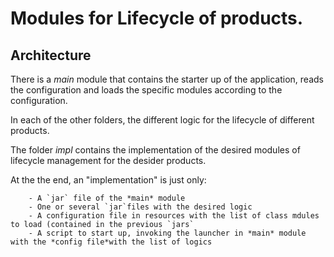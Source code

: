 # Modules for Lifecycle of products.

## Architecture
There is a *main* module that contains the starter up of the application, reads
the configuration and loads the specific modules according to the configuration.

In each of the other folders, the different logic for the lifecycle of different products.

The folder *impl* contains the implementation of the desired modules of lifecycle
management for the desider products.

At the the end, an "implementation" is just only:

        - A `jar` file of the *main* module
        - One or several `jar`files with the desired logic
        - A configuration file in resources with the list of class mdules to load (contained in the previous `jars`
        - A script to start up, invoking the launcher in *main* module with the *config file*with the list of logics
